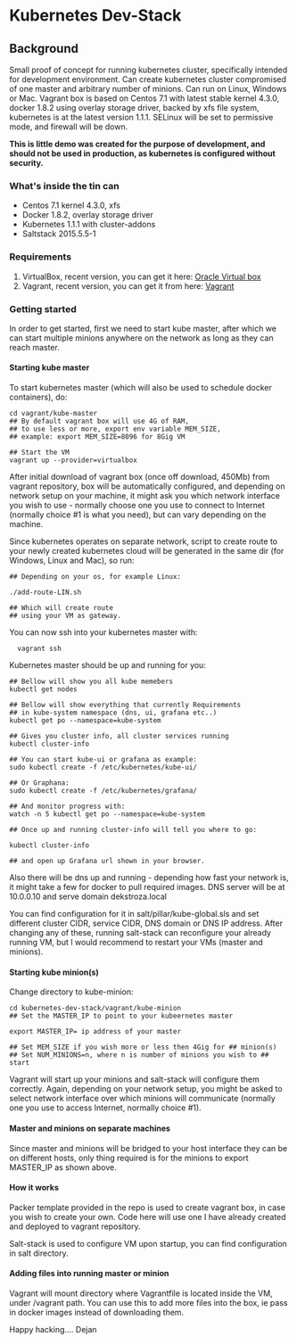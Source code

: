 # Kubernetes Dev-Stack

## Background
Small proof of concept for running kubernetes cluster, specifically intended for development environment. Can create kubernetes cluster compromised of one master and arbitrary number of minions. Can run on Linux, Windows or Mac. Vagrant box is based on Centos 7.1 with latest stable kernel 4.3.0, docker 1.8.2 using overlay storage driver, backed by xfs file system, kubernetes is at the latest version 1.1.1. SELinux will be set to permissive mode, and firewall will be down.

**This is little demo was created for the purpose of development, and should not be used in production, as kubernetes is configured without security.**

### What's inside the tin can
- Centos 7.1 kernel 4.3.0, xfs
- Docker 1.8.2, overlay storage driver
- Kubernetes 1.1.1 with cluster-addons
- Saltstack 2015.5.5-1


### Requirements
1. VirtualBox, recent version, you can get it here: [Oracle Virtual box](http://www.vagrantup.com)
2. Vagrant, recent version, you can get it from here: [Vagrant](http://www.vagrantup.com)

### Getting started
In order to get started, first we need to start kube master, after which we can start multiple minions anywhere on the network as long as they can reach master.

#### Starting kube master
To start kubernetes master (which will also be used to schedule docker containers), do:


    cd vagrant/kube-master
    ## By default vagrant box will use 4G of RAM,
    ## to use less or more, export env variable MEM_SIZE,
    ## example: export MEM_SIZE=8096 for 8Gig VM

    ## Start the VM
    vagrant up --provider=virtualbox

After initial download of vagrant box (once off download, 450Mb) from vagrant repository, box will be automatically configured, and depending on network setup on your machine, it might ask you which network interface you wish to use - normally choose one you use to connect to Internet (normally choice #1 is what you need), but can vary depending on the machine.

Since kubernetes operates on separate network, script to create route to your newly created kubernetes cloud will be generated in the same dir (for Windows, Linux and Mac), so run:

    ## Depending on your os, for example Linux:

    ./add-route-LIN.sh

    ## Which will create route
    ## using your VM as gateway.


You can now ssh into your kubernetes master with:

      vagrant ssh

Kubernetes master should be up and running for you:

    ## Bellow will show you all kube memebers
    kubectl get nodes

    ## Bellow will show everything that currently Requirements
    ## in kube-system namespace (dns, ui, grafana etc..)
    kubectl get po --namespace=kube-system

    ## Gives you cluster info, all cluster services running
    kubectl cluster-info

    ## You can start kube-ui or grafana as example:
    sudo kubectl create -f /etc/kubernetes/kube-ui/

    ## Or Graphana:
    sudo kubectl create -f /etc/kubernetes/grafana/

    ## And monitor progress with:
    watch -n 5 kubectl get po --namespace=kube-system

    ## Once up and running cluster-info will tell you where to go:

    kubectl cluster-info

    ## and open up Grafana url shown in your browser.

Also there will be dns up and running - depending how fast your network is, it might take a few for docker to pull required images. DNS server will be at 10.0.0.10 and serve domain dekstroza.local

You can find configuration for it in salt/pillar/kube-global.sls
and set different cluster CIDR, service CIDR, DNS domain or DNS IP address. After changing any of these, running salt-stack can reconfigure your already running VM, but I would recommend to restart your VMs (master and minions).

#### Starting kube minion(s)

Change directory to kube-minion:

    cd kubernetes-dev-stack/vagrant/kube-minion
    ## Set the MASTER_IP to point to your kubeernetes master

    export MASTER_IP= ip address of your master

    ## Set MEM_SIZE if you wish more or less then 4Gig for ## minion(s)
    ## Set NUM_MINIONS=n, where n is number of minions you wish to ## start

Vagrant will start up your minions and salt-stack will configure them correctly. Again, depending on your network setup, you might be asked to select network interface over which minions will communicate (normally one you use to access Internet, normally choice #1).

#### Master and minions on separate machines

Since master and minions will be bridged to your host interface they can be on different hosts, only thing required is for the minions to export MASTER_IP as shown above.

#### How it works

Packer template provided in the repo is used to create vagrant box, in case you wish to create your own. Code here will use one I have already created and deployed to vagrant repository.

Salt-stack is used to configure VM upon startup, you can find configuration in salt directory.

#### Adding files into running master or minion

Vagrant will mount directory where Vagrantfile is located inside the VM, under /vagrant path. You can use this to add more files into the box, ie pass in docker images instead of downloading them.

Happy hacking....
Dejan
